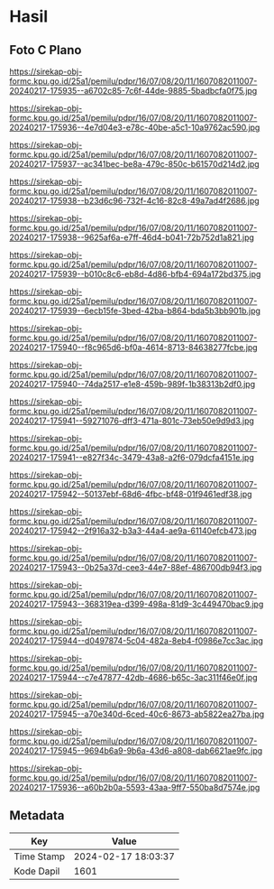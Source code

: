 # Hasil

## Foto C Plano

https://sirekap-obj-formc.kpu.go.id/25a1/pemilu/pdpr/16/07/08/20/11/1607082011007-20240217-175935--a6702c85-7c6f-44de-9885-5badbcfa0f75.jpg

https://sirekap-obj-formc.kpu.go.id/25a1/pemilu/pdpr/16/07/08/20/11/1607082011007-20240217-175936--4e7d04e3-e78c-40be-a5c1-10a9762ac590.jpg

https://sirekap-obj-formc.kpu.go.id/25a1/pemilu/pdpr/16/07/08/20/11/1607082011007-20240217-175937--ac341bec-be8a-479c-850c-b61570d214d2.jpg

https://sirekap-obj-formc.kpu.go.id/25a1/pemilu/pdpr/16/07/08/20/11/1607082011007-20240217-175938--b23d6c96-732f-4c16-82c8-49a7ad4f2686.jpg

https://sirekap-obj-formc.kpu.go.id/25a1/pemilu/pdpr/16/07/08/20/11/1607082011007-20240217-175938--9625af6a-e7ff-46d4-b041-72b752d1a821.jpg

https://sirekap-obj-formc.kpu.go.id/25a1/pemilu/pdpr/16/07/08/20/11/1607082011007-20240217-175939--b010c8c6-eb8d-4d86-bfb4-694a172bd375.jpg

https://sirekap-obj-formc.kpu.go.id/25a1/pemilu/pdpr/16/07/08/20/11/1607082011007-20240217-175939--6ecb15fe-3bed-42ba-b864-bda5b3bb901b.jpg

https://sirekap-obj-formc.kpu.go.id/25a1/pemilu/pdpr/16/07/08/20/11/1607082011007-20240217-175940--f8c965d6-bf0a-4614-8713-84638277fcbe.jpg

https://sirekap-obj-formc.kpu.go.id/25a1/pemilu/pdpr/16/07/08/20/11/1607082011007-20240217-175940--74da2517-e1e8-459b-989f-1b38313b2df0.jpg

https://sirekap-obj-formc.kpu.go.id/25a1/pemilu/pdpr/16/07/08/20/11/1607082011007-20240217-175941--59271076-dff3-471a-801c-73eb50e9d9d3.jpg

https://sirekap-obj-formc.kpu.go.id/25a1/pemilu/pdpr/16/07/08/20/11/1607082011007-20240217-175941--e827f34c-3479-43a8-a2f6-079dcfa4151e.jpg

https://sirekap-obj-formc.kpu.go.id/25a1/pemilu/pdpr/16/07/08/20/11/1607082011007-20240217-175942--50137ebf-68d6-4fbc-bf48-01f9461edf38.jpg

https://sirekap-obj-formc.kpu.go.id/25a1/pemilu/pdpr/16/07/08/20/11/1607082011007-20240217-175942--2f916a32-b3a3-44a4-ae9a-61140efcb473.jpg

https://sirekap-obj-formc.kpu.go.id/25a1/pemilu/pdpr/16/07/08/20/11/1607082011007-20240217-175943--0b25a37d-cee3-44e7-88ef-486700db94f3.jpg

https://sirekap-obj-formc.kpu.go.id/25a1/pemilu/pdpr/16/07/08/20/11/1607082011007-20240217-175943--368319ea-d399-498a-81d9-3c449470bac9.jpg

https://sirekap-obj-formc.kpu.go.id/25a1/pemilu/pdpr/16/07/08/20/11/1607082011007-20240217-175944--d0497874-5c04-482a-8eb4-f0986e7cc3ac.jpg

https://sirekap-obj-formc.kpu.go.id/25a1/pemilu/pdpr/16/07/08/20/11/1607082011007-20240217-175944--c7e47877-42db-4686-b65c-3ac311f46e0f.jpg

https://sirekap-obj-formc.kpu.go.id/25a1/pemilu/pdpr/16/07/08/20/11/1607082011007-20240217-175945--a70e340d-6ced-40c6-8673-ab5822ea27ba.jpg

https://sirekap-obj-formc.kpu.go.id/25a1/pemilu/pdpr/16/07/08/20/11/1607082011007-20240217-175945--9694b6a9-9b6a-43d6-a808-dab6621ae9fc.jpg

https://sirekap-obj-formc.kpu.go.id/25a1/pemilu/pdpr/16/07/08/20/11/1607082011007-20240217-175936--a60b2b0a-5593-43aa-9ff7-550ba8d7574e.jpg


## Metadata

| Key        | Value               |
| ---------- | ------------------- |
| Time Stamp | 2024-02-17 18:03:37 |
| Kode Dapil | 1601                |



